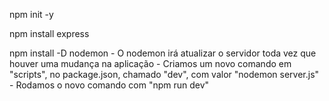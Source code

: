 npm init -y

npm install express

npm install -D nodemon
    - O nodemon irá atualizar o servidor toda vez que houver uma mudança na aplicação
    - Criamos um novo comando em "scripts", no package.json, chamado "dev", com valor "nodemon server.js"
    - Rodamos o novo comando com "npm run dev"